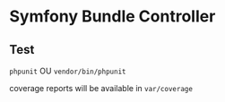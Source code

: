# Symfony Bundle Controller

## Test

`phpunit` OU `vendor/bin/phpunit`

coverage reports will be available in `var/coverage`
